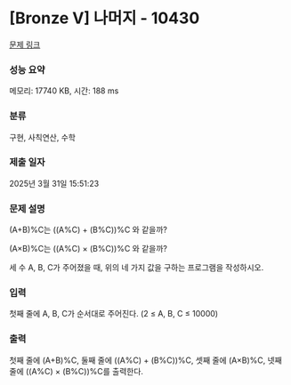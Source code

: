 # [Bronze V] 나머지 - 10430 

[문제 링크](https://www.acmicpc.net/problem/10430) 

### 성능 요약

메모리: 17740 KB, 시간: 188 ms

### 분류

구현, 사칙연산, 수학

### 제출 일자

2025년 3월 31일 15:51:23

### 문제 설명

<p>(A+B)%C는 ((A%C) + (B%C))%C 와 같을까?</p>

<p>(A×B)%C는 ((A%C) × (B%C))%C 와 같을까?</p>

<p>세 수 A, B, C가 주어졌을 때, 위의 네 가지 값을 구하는 프로그램을 작성하시오.</p>

### 입력 

 <p>첫째 줄에 A, B, C가 순서대로 주어진다. (2 ≤ A, B, C ≤ 10000)</p>

### 출력 

 <p>첫째 줄에 (A+B)%C, 둘째 줄에 ((A%C) + (B%C))%C, 셋째 줄에 (A×B)%C, 넷째 줄에 ((A%C) × (B%C))%C를 출력한다.</p>

